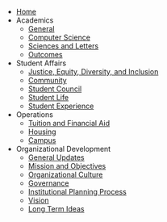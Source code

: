<!-- docs/_sidebar.md -->

* [Home](/#make-school-institutional-plan)
* Academics
  * [General](academics/general.md)
  * [Computer Science](academics/computer-science.md)
  * [Sciences and Letters](academics/sciences-and-letters.md)
  * [Outcomes](academics/outcomes.md)
* Student Affairs
  * [Justice, Equity, Diversity, and Inclusion](student-affairs/jedi.md)
  * [Community](student-affairs/community.md)
  * [Student Council](student-affairs/student-council.md)
  * [Student Life](student-affairs/student-life.md)
  * [Student Experience](student-affairs/student-experience.md)
* Operations
  * [Tuition and Financial Aid](operations/tuition-and-financial-aid.md)
  * [Housing](operations/housing.md)
  * [Campus](operations/campus.md)
* Organizational Development
  * [General Updates](org-development/general.md)
  * [Mission and Objectives](org-development/mission-and-objectives.md)
  * [Organizational Culture](org-development/org-culture.md)
  * [Governance](org-development/governance.md)
  * [Institutional Planning Process](org-development/institutional-planning-process.md)
  * [Vision](org-development/vision.md)
  * [Long Term Ideas](org-development/long-term-ideas.md)
